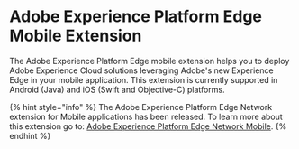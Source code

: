 # Adobe Experience Platform Edge Mobile Extension

The Adobe Experience Platform Edge mobile extension helps you to deploy Adobe Experience Cloud solutions leveraging Adobe's new Experience Edge in your mobile application. This extension is currently supported in Android \(Java\) and iOS \(Swift and Objective-C\) platforms.

{% hint style="info" %}
The Adobe Experience Platform Edge Network extension for Mobile applications has been released. To learn more about this extension go to: [Adobe Experience Platform Edge Network Mobile](https://aep-sdks.gitbook.io/docs/v/AEP-Edge-Docs/).
{% endhint %}



